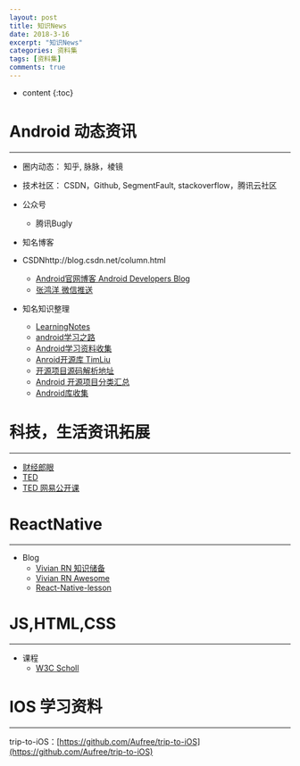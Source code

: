 ```yaml
---
layout: post
title: 知识News 
date: 2018-3-16
excerpt: "知识News"
categories: 资料集
tags: [资料集]
comments: true
---
```



* content
{:toc}



# Android 动态资讯
---

- 圈内动态： 知乎, 脉脉，棱镜
- 技术社区： CSDN，Github, SegmentFault, stackoverflow，腾讯云社区
- 公众号
    - 腾讯Bugly
- 知名博客
- CSDNhttp://blog.csdn.net/column.html
    - [Android官网博客 Android Developers Blog](http://android-developers.blogspot.com/) 
    - [张鸿洋 微信推送](https://github.com/hongyangAndroid/hongyangWeixinArticles)

- 知名知识整理
    - [LearningNotes](https://github.com/francistao/LearningNotes)
    - [android学习之路 ](http://stormzhang.com/android/2014/07/07/learn-android-from-rookie/)
    - [Android学习资料收集](https://github.com/Freelander/Android_Data)  
    - [Anroid开源库 TimLiu](https://github.com/Tim9Liu9/TimLiu-Android)
    - [开源项目源码解析地址](http://p.codekk.com)
    - [Android 开源项目分类汇总](https://github.com/Trinea/android-open-project)
    - [Android库收集](https://github.com/wasabeef/awesome-android-libraries)

# 科技，生活资讯拓展

---

- [财经郎眼 ](http://www.iqiyi.com/a_19rrgu9qmt.html)
- [TED](http://www.ted.com) 
- [TED 网易公开课](https://open.163.com/ted/) 

# ReactNative
---

- Blog
    - [Vivian RN 知识储备](http://vivianking6855.github.io/2016/05/24/rn-environment-post/)
    - [Vivian RN Awesome](http://vivianking6855.github.io/2016/05/25/rn-awesome/)
    - [React-Native-lesson](https://github.com/vczero/react-native-lesson)

# JS,HTML,CSS
-------------

- 课程
    - [W3C Scholl](http://www.w3school.com.cn/)

# IOS 学习资料
--------------

trip-to-iOS：[https://github.com/Aufree/trip-to-iOS](https://github.com/Aufree/trip-to-iOS)